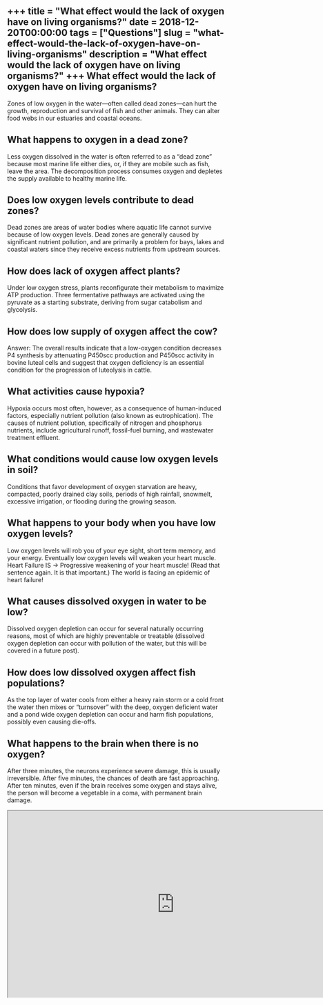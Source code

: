 +++
title = "What effect would the lack of oxygen have on living organisms?"
date = 2018-12-20T00:00:00
tags = ["Questions"]
slug = "what-effect-would-the-lack-of-oxygen-have-on-living-organisms"
description = "What effect would the lack of oxygen have on living organisms?"
+++
What effect would the lack of oxygen have on living organisms?
--------------------------------------------------------------

Zones of low oxygen in the water—often called dead zones—can hurt the growth, reproduction and survival of fish and other animals. They can alter food webs in our estuaries and coastal oceans.

What happens to oxygen in a dead zone?
--------------------------------------

Less oxygen dissolved in the water is often referred to as a “dead zone” because most marine life either dies, or, if they are mobile such as fish, leave the area. The decomposition process consumes oxygen and depletes the supply available to healthy marine life.

Does low oxygen levels contribute to dead zones?
------------------------------------------------

Dead zones are areas of water bodies where aquatic life cannot survive because of low oxygen levels. Dead zones are generally caused by significant nutrient pollution, and are primarily a problem for bays, lakes and coastal waters since they receive excess nutrients from upstream sources.

How does lack of oxygen affect plants?
--------------------------------------

Under low oxygen stress, plants reconfigurate their metabolism to maximize ATP production. Three fermentative pathways are activated using the pyruvate as a starting substrate, deriving from sugar catabolism and glycolysis.

How does low supply of oxygen affect the cow?
---------------------------------------------

Answer: The overall results indicate that a low-oxygen condition decreases P4 synthesis by attenuating P450scc production and P450scc activity in bovine luteal cells and suggest that oxygen deficiency is an essential condition for the progression of luteolysis in cattle.

What activities cause hypoxia?
------------------------------

Hypoxia occurs most often, however, as a consequence of human-induced factors, especially nutrient pollution (also known as eutrophication). The causes of nutrient pollution, specifically of nitrogen and phosphorus nutrients, include agricultural runoff, fossil-fuel burning, and wastewater treatment effluent.

What conditions would cause low oxygen levels in soil?
------------------------------------------------------

Conditions that favor development of oxygen starvation are heavy, compacted, poorly drained clay soils, periods of high rainfall, snowmelt, excessive irrigation, or flooding during the growing season.

What happens to your body when you have low oxygen levels?
----------------------------------------------------------

Low oxygen levels will rob you of your eye sight, short term memory, and your energy. Eventually low oxygen levels will weaken your heart muscle. Heart Failure IS -&gt; Progressive weakening of your heart muscle! (Read that sentence again. It is that important.) The world is facing an epidemic of heart failure!

What causes dissolved oxygen in water to be low?
------------------------------------------------

Dissolved oxygen depletion can occur for several naturally occurring reasons, most of which are highly preventable or treatable (dissolved oxygen depletion can occur with pollution of the water, but this will be covered in a future post).

How does low dissolved oxygen affect fish populations?
------------------------------------------------------

As the top layer of water cools from either a heavy rain storm or a cold front the water then mixes or “turnsover” with the deep, oxygen deficient water and a pond wide oxygen depletion can occur and harm fish populations, possibly even causing die-offs.

What happens to the brain when there is no oxygen?
--------------------------------------------------

After three minutes, the neurons experience severe damage, this is usually irreversible. After five minutes, the chances of death are fast approaching. After ten minutes, even if the brain receives some oxygen and stays alive, the person will become a vegetable in a coma, with permanent brain damage.

<iframe allow="accelerometer; autoplay; clipboard-write; encrypted-media; gyroscope; picture-in-picture" allowfullscreen="" class="__youtube_prefs__  epyt-is-override  no-lazyload" data-no-lazy="1" data-origheight="433" data-origwidth="770" data-skipgform_ajax_framebjll="" height="433" id="_ytid_98410" loading="lazy" src="https://www.youtube.com/embed/cFVL4AQO2hM?enablejsapi=1&autoplay=0&cc_load_policy=0&cc_lang_pref=&iv_load_policy=1&loop=0&modestbranding=0&rel=1&fs=1&playsinline=0&autohide=2&theme=dark&color=red&controls=1&" title="YouTube player" width="770"></iframe>